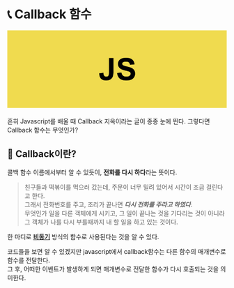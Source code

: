 # 📞 Callback 함수
<div align="center">
    <img src="JS.png">
</div>

<br>
흔히 Javascript를 배울 때 Callback 지옥이라는 글이 종종 눈에 띈다.
그렇다면 Callback 함수는 무엇인가?

## 🤠 Callback이란?
콜백 함수 이름에서부터 알 수 있듯이, **전화를 다시 하다**라는 뜻이다.<br>

> 친구들과 떡볶이를 먹으러 갔는데, 주문이 너무 밀려 있어서 시간이 조금 걸린다고 한다.<br>
그래서 전화번호를 주고, 조리가 끝나면 ***다시 전화를 주라고 하였다***.<br>
무엇인가 일을 다른 객체에게 시키고, 그 일이 끝나는 것을 기다리는 것이 아니라 그 객체가 나를 다시 부를때까지 내 할 일을 하고 있는 것이다.

한 마디로 **[비동기](../Async/Async.md)** 방식의 함수로 사용된다는 것을 알 수 있다.<br>

코드들을 보면 알 수 있겠지만 javascript에서 callback함수는 다른 함수의 매개변수로 함수를 전달한다.<br>
그 후, 어떠한 이벤트가 발생하게 되면 매개변수로 전달한 함수가 다시 호출되는 것을 의미한다.
